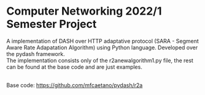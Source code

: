 # Computer Networking 2022/1 Semester Project 
A implementation of DASH over HTTP adaptative protocol (SARA - Segment Aware Rate Adapatation Algorithm) using Python language. Developed over the pydash framework. <br/>
The implementation consists only of the r2anewalgorithm1.py file, the rest can be found at the base code and are just examples.<br/><br/>

Base code: https://github.com/mfcaetano/pydash/r2a
